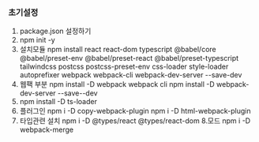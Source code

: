### 초기설정
1. package.json 설정하기
2. npm init -y
3. 설치모듈
 npm install react react-dom typescript @babel/core @babel/preset-env @babel/preset-react @babel/preset-typescript tailwindcss postcss postcss-preset-env css-loader style-loader autoprefixer webpack webpack-cli webpack-dev-server --save-dev
4. 웹팩 부분
    npm install -D webpack webpack cli
    npm install -D webpack-dev-server --save--dev
5.  npm install -D ts-loader
6. 플러그인
  npm i -D copy-webpack-plugin
  npm i -D html-webpack-plugin
7. 타입관련 설치
npm i -D @types/react @types/react-dom
8.모드
npm i -D webpack-merge
